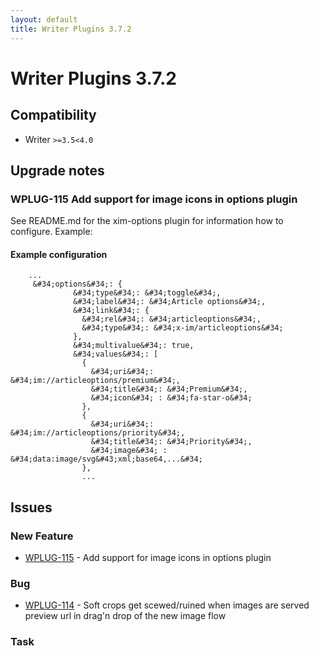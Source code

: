 ```yaml
---
layout: default
title: Writer Plugins 3.7.2
---
```

<div class="jumbotron">
    <h1>Writer Plugins 3.7.2</h1>    
    <h2>Compatibility</h2>
    <ul>
        <li>Writer <code>&gt;=3.5</code><code>&lt;4.0</code></li>
    </ul>
</div>




## Upgrade notes  
    
### WPLUG-115 Add support for image icons in options plugin 
See README.md for the xim-options plugin for information how to configure. Example:

#### Example configuration
        ...
         &#34;options&#34;: {
                  &#34;type&#34;: &#34;toggle&#34;,
                  &#34;label&#34;: &#34;Article options&#34;,
                  &#34;link&#34;: {
                    &#34;rel&#34;: &#34;articleoptions&#34;,
                    &#34;type&#34;: &#34;x-im/articleoptions&#34;
                  },
                  &#34;multivalue&#34;: true,
                  &#34;values&#34;: [
                    {
                      &#34;uri&#34;: &#34;im://articleoptions/premium&#34;,
                      &#34;title&#34;: &#34;Premium&#34;,
                      &#34;icon&#34; : &#34;fa-star-o&#34;
                    },
                    {
                      &#34;uri&#34;: &#34;im://articleoptions/priority&#34;,
                      &#34;title&#34;: &#34;Priority&#34;,
                      &#34;image&#34; : &#34;data:image/svg&#43;xml;base64,...&#34;
                    },                    
                    ...
           



## Issues  


### New Feature 

 * [WPLUG-115](https://jira.infomaker.se/browse/WPLUG-115) - Add support for image icons in options plugin 


### Bug 

 * [WPLUG-114](https://jira.infomaker.se/browse/WPLUG-114) - Soft crops get scewed/ruined when images are served preview url in drag&#39;n drop of the new image flow 


### Task 


